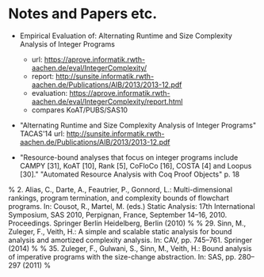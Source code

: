 # Notes and Papers etc.


* Empirical Evaluation of: Alternating Runtime and Size Complexity Analysis of Integer Programs
  - url: https://aprove.informatik.rwth-aachen.de/eval/IntegerComplexity/
  - report: http://sunsite.informatik.rwth-aachen.de/Publications/AIB/2013/2013-12.pdf
  - evaluation: https://aprove.informatik.rwth-aachen.de/eval/IntegerComplexity/report.html
  - compares KoAT/PUBS/SAS10

* "Alternating Runtime and Size Complexity Analysis of Integer Programs" TACAS'14
  url: http://sunsite.informatik.rwth-aachen.de/Publications/AIB/2013/2013-12.pdf


* "Resource-bound analyses that focus on integer programs include CAMPY [31],
   KoAT [10], Rank [5], CoFloCo [16], COSTA [4] and Loopus [30]."
   "Automated Resource Analysis with Coq Proof Objects" p. 18


% 2. Alias, C., Darte, A., Feautrier, P., Gonnord, L.: Multi-dimensional rankings, program termination, and complexity bounds of flowchart programs. In: Cousot, R., Martel, M. (eds.) Static Analysis: 17th International Symposium, SAS 2010, Perpignan, France, September 14–16, 2010. Proceedings. Springer Berlin Heidelberg, Berlin (2010)
%
% 29. Sinn, M., Zuleger, F., Veith, H.: A simple and scalable static analysis for bound analysis and amortized complexity analysis. In: CAV, pp. 745–761. Springer (2014)
%
% 35. Zuleger, F., Gulwani, S., Sinn, M., Veith, H.: Bound analysis of imperative programs with the size-change abstraction. In: SAS, pp. 280–297 (2011)
%